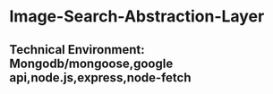 # Image-Search-Abstraction-Layer
## Technical Environment: Mongodb/mongoose,google api,node.js,express,node-fetch
